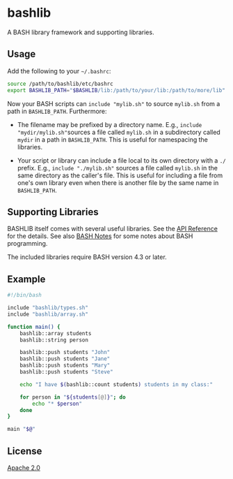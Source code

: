 # bashlib
A BASH library framework and supporting libraries.


## Usage
Add the following to your `~/.bashrc`:

```bash
source /path/to/bashlib/etc/bashrc
export BASHLIB_PATH="$BASHLIB/lib:/path/to/your/lib:/path/to/more/lib"
```

Now your BASH scripts can `include "mylib.sh"` to source `mylib.sh` from a path
in `BASHLIB_PATH`.  Furthermore:

* The filename may be prefixed by a directory name.  E.g., `include
  "mydir/mylib.sh"`sources a file called `mylib.sh` in a subdirectory called
  `mydir` in a path in `BASHLIB_PATH`.  This is useful for namespacing the
  libraries.

* Your script or library can include a file local to its own directory with a
  `./` prefix.  E.g., `include "./mylib.sh"` sources a file called `mylib.sh`
  in the same directory as the caller's file.  This is useful for including a
  file from one's own library even when there is another file by the same name
  in `BASHLIB_PATH`.


## Supporting Libraries

BASHLIB itself comes with several useful libraries.  See the [API Reference]
for the details.  See also [BASH Notes] for some notes about BASH
programming.

The included libraries require BASH version 4.3 or later.


## Example

```bash
#!/bin/bash

include "bashlib/types.sh"
include "bashlib/array.sh"

function main() {
    bashlib::array students
    bashlib::string person

    bashlib::push students "John"
    bashlib::push students "Jane"
    bashlib::push students "Mary"
    bashlib::push students "Steve"

    echo "I have $(bashlib::count students) students in my class:"

    for person in "${students[@]}"; do
        echo "* $person"
    done
}

main "$@"
```


## License

[Apache 2.0]


[Apache 2.0]: <https://github.com/markuskimius/bashlib/blob/master/LICENSE>
[API Reference]: <https://github.com/markuskimius/bashlib/blob/master/doc/api.md>
[BASH Notes]: <https://github.com/markuskimius/bashlib/blob/master/doc/bash.md>

